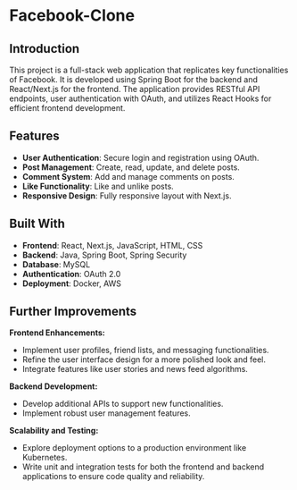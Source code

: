 # Facebook-Clone

## Introduction

This project is a full-stack web application that replicates key functionalities of Facebook. It is developed using Spring Boot for the backend and React/Next.js for the frontend. The application provides RESTful API endpoints, user authentication with OAuth, and utilizes React Hooks for efficient frontend development.

## Features

- **User Authentication**: Secure login and registration using OAuth.
- **Post Management**: Create, read, update, and delete posts.
- **Comment System**: Add and manage comments on posts.
- **Like Functionality**: Like and unlike posts.
- **Responsive Design**: Fully responsive layout with Next.js.

## Built With

- **Frontend**: React, Next.js, JavaScript, HTML, CSS
- **Backend**: Java, Spring Boot, Spring Security
- **Database**: MySQL
- **Authentication**: OAuth 2.0
- **Deployment**: Docker, AWS

## Further Improvements

**Frontend Enhancements:**

* Implement user profiles, friend lists, and messaging functionalities.
* Refine the user interface design for a more polished look and feel.
* Integrate features like user stories and news feed algorithms.

**Backend Development:**

* Develop additional APIs to support new functionalities. 
* Implement robust user management features.

**Scalability and Testing:**

* Explore deployment options to a production environment like Kubernetes.
* Write unit and integration tests for both the frontend and backend applications to ensure code quality and reliability.
